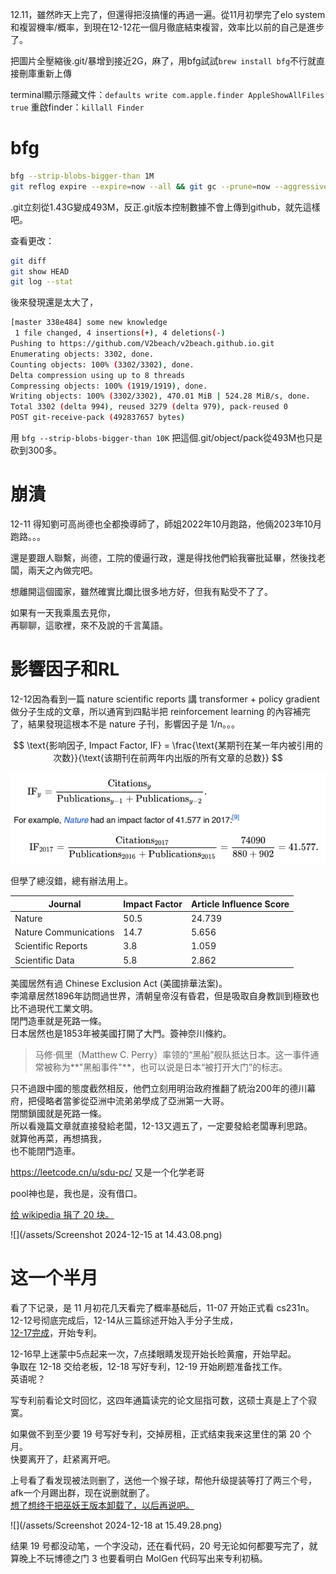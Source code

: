 <!-- ex_nolevel -->

12.11，雖然昨天上完了，但還得把沒搞懂的再過一遍。從11月初學完了elo system和複習機率/概率，到現在12-12花一個月徹底結束複習，效率比以前的自己是進步了。

把圖片全壓縮後.git/暴增到接近2G，麻了，用bfg試試`brew install bfg`不行就直接刪庫重新上傳

terminal顯示隱藏文件：`defaults write com.apple.finder AppleShowAllFiles true`
重啟finder：`killall Finder`

# bfg

```sh
bfg --strip-blobs-bigger-than 1M
git reflog expire --expire=now --all && git gc --prune=now --aggressive
```

.git立刻從1.43G變成493M，反正.git版本控制數據不會上傳到github，就先這樣吧。

查看更改：
```sh
git diff
git show HEAD
git log --stat
```

後來發現還是太大了，
```sh
[master 338e484] some new knowledge
 1 file changed, 4 insertions(+), 4 deletions(-)
Pushing to https://github.com/V2beach/v2beach.github.io.git
Enumerating objects: 3302, done.
Counting objects: 100% (3302/3302), done.
Delta compression using up to 8 threads
Compressing objects: 100% (1919/1919), done.
Writing objects: 100% (3302/3302), 470.01 MiB | 524.28 MiB/s, done.
Total 3302 (delta 994), reused 3279 (delta 979), pack-reused 0
POST git-receive-pack (492837657 bytes)
```

用 `bfg --strip-blobs-bigger-than 10K` 把這個.git/object/pack從493M也只是砍到300多。

# 崩潰

12-11 得知劉可高尚德也全都換導師了，師姐2022年10月跑路，他倆2023年10月跑路。。。

還是要跟人聯繫，尚德，工院的傻逼行政，還是得找他們給我審批延畢，然後找老闆，兩天之內做完吧。

想離開這個國家，雖然確實比爛比很多地方好，但我有點受不了了。

如果有一天我乘風去見你，  
再聊聊，這歌裡，來不及說的千言萬語。

# 影響因子和RL

12-12因為看到一篇 nature scientific reports 講 transformer + policy gradient 做分子生成的文章，所以通宵到四點半把 reinforcement learning 的內容補完了，結果發現這根本不是 nature 子刊，影響因子是 1/n。。。

$$
\text{影响因子, Impact Factor, IF} = \frac{\text{某期刊在某一年内被引用的次数}}{\text{该期刊在前两年内出版的所有文章的总数}}
$$

![](/assets/IF.png)

但學了總沒錯，總有辦法用上。

| Journal                  | Impact Factor | Article Influence Score |
|--------------------------|---------------|--------------------------|
| Nature                   | 50.5          | 24.739                   |
| Nature Communications     | 14.7          | 5.656                    |
| Scientific Reports        | 3.8           | 1.059                    |
| Scientific Data           | 5.8           | 2.862                    |

美國居然有過 Chinese Exclusion Act (美國排華法案)。  
李鴻章居然1896年訪問過世界，清朝皇帝沒有昏君，但是吸取自身教訓到極致也比不過現代工業文明。  
閉門造車就是死路一條。  
日本居然也是1853年被美國打開了大門。簽神奈川條約。  
>马修·佩里（Matthew C. Perry）率领的“黑船”舰队抵达日本。这一事件通常被称为**"黑船事件"**，也可以说是日本“被打开大门”的标志。

只不過跟中國的態度截然相反，他們立刻用明治政府推翻了統治200年的德川幕府，把侵略者當爹從亞洲中流弟弟學成了亞洲第一大哥。  
閉關鎖國就是死路一條。  
所以看幾篇文章就直接發給老闆，12-13又週五了，一定要發給老闆專利思路。  
就算他再菜，再想搞我，  
也不能閉門造車。

https://leetcode.cn/u/sdu-pc/ 又是一个化学老哥

pool神也是，我也是，没有借口。

[给 wikipedia 捐了 20 块。](https://thankyou.wikipedia.org/wiki/Thank_You/en?amount=2.75&country=CN&currency=USD&order_id=226294715.1&payment_method=paypal&recurring=&wmf_medium=wmfSite&wmf_source=10.default%7Edefault%7Edefault%7Edefault%7Econtrol.paypal&wmf_campaign=navButton)

![](/assets/Screenshot 2024-12-15 at 14.43.08.png)

# 这一个半月
看了下记录，是 11 月初花几天看完了概率基础后，11-07 开始正式看 cs231n。  
12-12号彻底完成后，12-14从三篇综述开始入手分子生成，  
[12-17完成](https://blog.v2beach.cn/2024/12/14/Molecule/)，开始专利。

12-16早上迷蒙中5点起来一次，7点揉眼睛发现开始长睑黄瘤，开始早起。  
争取在 12-18 交给老板，12-18 写好专利，12-19 开始刷题准备找工作。  
英语呢？

写专利前看论文时回忆，这四年通篇读完的论文屈指可数，这硕士真是上了个寂寞。

如果做不到至少要 19 号写好专利，交掉房租，正式结束我来这里住的第 20 个月。  
快要离开了，赶紧离开吧。

上号看了看发现被法则删了，送他一个猴子球，帮他升级提装等打了两三个号，afk一个月踢出群，现在说删就删了。  
[想了想终于把巫妖王版本卸载了，以后再说吧。](https://github.com/V2beach/SimpleGDKP)

![](/assets/Screenshot 2024-12-18 at 15.49.28.png)

结果 19 号都没动笔，一个字没动，还在看代码，20 号无论如何都要写完了，就算晚上不玩博德之门 3 也要看明白 MolGen 代码写出来专利初稿。